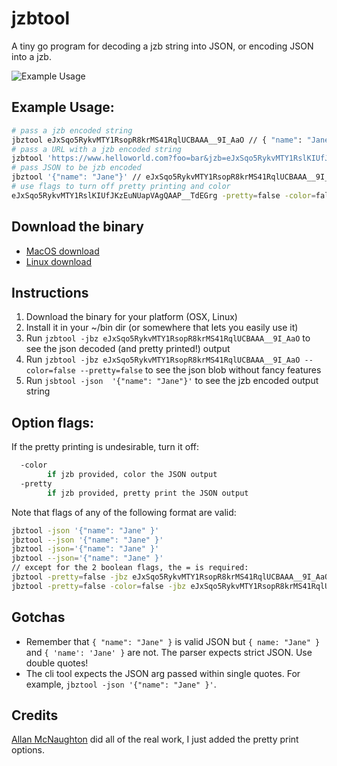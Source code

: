 # jzbtool

A tiny go program for decoding a jzb string into JSON, or encoding JSON into a jzb.

![Example Usage](https://i.imgur.com/mmUpEPg.png)

## Example Usage:

```bash
# pass a jzb encoded string
jbztool eJxSqo5RykvMTY1RsopR8krMS41RqlUCBAAA__9I_AaO // { "name": "Jane" }
# pass a URL with a jzb encoded string
jzbtool 'https://www.helloworld.com?foo=bar&jzb=eJxSqo5RykvMTY1RslKIUfJKzEuNUapVAgQAAP__TdEGrg'
# pass JSON to be jzb encoded
jbztool '{"name": "Jane"}' // eJxSqo5RykvMTY1RsopR8krMS41RqlUCBAAA__9I_AaO
# use flags to turn off pretty printing and color
eJxSqo5RykvMTY1RslKIUfJKzEuNUapVAgQAAP__TdEGrg -pretty=false -color=false
```

## Download the binary

- [MacOS download](https://github.com/benjaminapetersen/jzbtool/raw/main/binaries/macos/jzbtool)
- [Linux download](https://github.com/benjaminapetersen/jzbtool/raw/main/binaries/linux/jzbtool)

## Instructions

1. Download the binary for your platform (OSX, Linux)
2. Install it in your ~/bin dir (or somewhere that lets you easily use it)
3. Run `jzbtool -jbz eJxSqo5RykvMTY1RsopR8krMS41RqlUCBAAA__9I_AaO` to see the json decoded (and pretty printed!) output
4. Run `jzbtool -jbz eJxSqo5RykvMTY1RsopR8krMS41RqlUCBAAA__9I_AaO --color=false --pretty=false` to see the json blob without fancy features
5. Run `jsbtool -json  '{"name": "Jane"}'` to see the jzb encoded output string

## Option flags:

If the pretty printing is undesirable, turn it off:

```bash
  -color
    	if jzb provided, color the JSON output
  -pretty
    	if jzb provided, pretty print the JSON output
```

Note that flags of any of the following format are valid:

```bash
jbztool -json '{"name": "Jane" }'
jbztool --json '{"name": "Jane" }'
jbztool -json='{"name": "Jane" }'
jbztool --json='{"name": "Jane" }'
// except for the 2 boolean flags, the = is required:
jbztool -pretty=false -jbz eJxSqo5RykvMTY1RsopR8krMS41RqlUCBAAA__9I_AaO
jbztool -pretty=false -color=false -jbz eJxSqo5RykvMTY1RsopR8krMS41RqlUCBAAA__9I_AaO
```

## Gotchas

- Remember that `{ "name": "Jane" }` is valid JSON but `{ name: "Jane" }` and `{ 'name': 'Jane' }` are not.  The parser expects strict JSON. Use double quotes!
- The cli tool expects the JSON arg passed within single quotes.  For example, `jbztool -json '{"name": "Jane" }'`.

## Credits

[Allan McNaughton](https://github.com/amcnaughton) did all of the real work, I just added the pretty print options.
